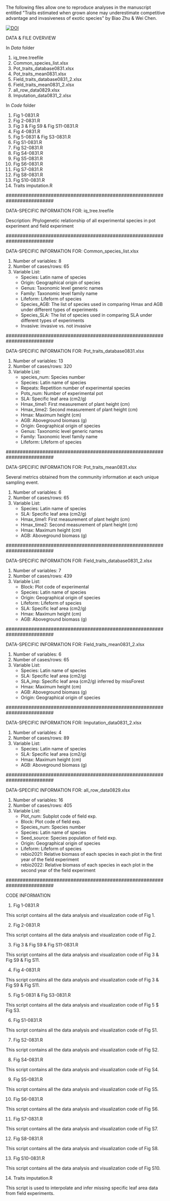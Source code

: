 The following files allow one to reproduce analyses in the manuscript entitled "Traits estimated when grown alone may underestimate competitive advantage and invasiveness of exotic species" by Biao Zhu & Wei Chen.

[![DOI](https://zenodo.org/badge/DOI/10.1111/ddi.13455.svg)](https://doi.org/10.1111/ddi.13455)

DATA & FILE OVERVIEW

In *Data* folder
1)  iq_tree.treefile
2)  Common_species_list.xlsx
3)  Pot_traits_database0831.xlsx
4)  Pot_traits_mean0831.xlsx
5)  Field_traits_database0831_2.xlsx
6)  Field_traits_mean0831_2.xlsx
7)  all_row_data0829.xlsx
8)  Imputation_data0831_2.xlsx

In *Code* folder
1)  Fig 1-0831.R
2)  Fig 2-0831.R
3)  Fig 3 & Fig S9 & Fig S11-0831.R
4)  Fig 4-0831.R
5)  Fig 5-0831 & Fig S3-0831.R
6)  Fig S1-0831.R
7)  Fig S2-0831.R
8)  Fig S4-0831.R
9)  Fig S5-0831.R
10)  Fig S6-0831.R
11)  Fig S7-0831.R
12)  Fig S8-0831.R
13)  Fig S10-0831.R
14)  Traits imputation.R

#########################################################################

DATA-SPECIFIC INFORMATION FOR: iq_tree.treefile

Description: Phylogenetic relationship of all experimental species in pot experiment and field experiment

#########################################################################

DATA-SPECIFIC INFORMATION FOR: Common_species_list.xlsx

1. Number of variables: 8
2. Number of cases/rows: 65
3. Variable List:
    * Species: Latin name of species
    * Origin: Geographical origin of species
    * Genus: Taxonomic level generic names
    * Family: Taxonomic level family name
    * Lifeform: Lifeform of species
    * Species_AGB: The list of species used in comparing Hmax and AGB under different types of experiments
    * Species_SLA: The list of species used in comparing SLA under different types of experiments
    * Invasive: invasive vs. not invasive

#########################################################################

DATA-SPECIFIC INFORMATION FOR: Pot_traits_database0831.xlsx

1. Number of variables: 13
2. Number of cases/rows: 320
3. Variable List:
    * species_num: Species number 
    * Species: Latin name of species
    * Repeats: Repetition number of experimental species
    * Pots_num: Number of experimental pot
    * SLA: Specific leaf area (cm2/g)
    * Hmax_time1:  First measurement of plant height (cm)
    * Hmax_time2:  Second measurement of plant height (cm)
    * Hmax:  Maximum height (cm)
    * AGB: Aboveground biomass (g)
    * Origin:  Geographical origin of species
    * Genus: Taxonomic level generic names
    * Family: Taxonomic level family name
    * Lifeform: Lifeform of species

#########################################################################

DATA-SPECIFIC INFORMATION FOR: Pot_traits_mean0831.xlsx

Several metrics obtained from the community information at each unique sampling event.

1. Number of variables: 6
2. Number of cases/rows: 65
3. Variable List:
    * Species: Latin name of species
    * SLA: Specific leaf area (cm2/g)
    * Hmax_time1:  First measurement of plant height (cm)
    * Hmax_time2:  Second measurement of plant height (cm)
    * Hmax:  Maximum height (cm)
    * AGB: Aboveground biomass (g)

#########################################################################

DATA-SPECIFIC INFORMATION FOR: Field_traits_database0831_2.xlsx

1. Number of variables: 7
2. Number of cases/rows: 439
3. Variable List:
    * Block: Plot code of experimental 
    * Species: Latin name of species
    * Origin:  Geographical origin of species
    * Lifeform: Lifeform of species
    * SLA: Specific leaf area (cm2/g)
    * Hmax:  Maximum height (cm)
    * AGB: Aboveground biomass (g)

#########################################################################

DATA-SPECIFIC INFORMATION FOR: Field_traits_mean0831_2.xlsx

1. Number of variables: 6
2. Number of cases/rows: 65
3. Variable List:
    * Species: Latin name of species
    * SLA: Specific leaf area (cm2/g)
    * SLA_imp: Specific leaf area (cm2/g) inferred by missForest
    * Hmax:  Maximum height (cm)
    * AGB: Aboveground biomass (g)
    * Origin:  Geographical origin of species

#########################################################################

DATA-SPECIFIC INFORMATION FOR: Imputation_data0831_2.xlsx

1. Number of variables: 4
2. Number of cases/rows: 89
3. Variable List:
    * Species: Latin name of species
    * SLA: Specific leaf area (cm2/g)
    * Hmax:  Maximum height (cm)
    * AGB: Aboveground biomass (g)

#########################################################################

DATA-SPECIFIC INFORMATION FOR: all_row_data0829.xlsx

1. Number of variables: 16
2. Number of cases/rows: 405
3. Variable List:
    * Plot_num: Subplot code of field exp.
    * Block: Plot code of field exp.
    * Species_num:  Species number
    * Species: Latin name of species
    * Seed_source: Species population of field exp.
    * Origin:  Geographical origin of species
    * Lifeform: Lifeform of species
    * rebio2021: Relative biomass of each species in each plot in the first year of the field experiment
    * rebio2022: Relative biomass of each species in each plot in the second year of the field experiment

#########################################################################


CODE INFORMATION

1)  Fig 1-0831.R

This script contains all the data analysis and visualization code of Fig 1.

2)  Fig 2-0831.R

This script contains all the data analysis and visualization code of Fig 2.

3)  Fig 3 & Fig S9 & Fig S11-0831.R

This script contains all the data analysis and visualization code of Fig 3 & Fig S9 & Fig S11.

4)  Fig 4-0831.R

This script contains all the data analysis and visualization code of Fig 3 & Fig S9 & Fig S11.

5)  Fig 5-0831 & Fig S3-0831.R

This script contains all the data analysis and visualization code of Fig 5 $ Fig S3.

6)  Fig S1-0831.R

This script contains all the data analysis and visualization code of Fig S1.

7)  Fig S2-0831.R

This script contains all the data analysis and visualization code of Fig S2.

8)  Fig S4-0831.R

This script contains all the data analysis and visualization code of Fig S4.

9)  Fig S5-0831.R

This script contains all the data analysis and visualization code of Fig S5.

10)  Fig S6-0831.R

This script contains all the data analysis and visualization code of Fig S6.

11)  Fig S7-0831.R

This script contains all the data analysis and visualization code of Fig S7.

12)  Fig S8-0831.R

This script contains all the data analysis and visualization code of Fig S8.

13)  Fig S10-0831.R

This script contains all the data analysis and visualization code of Fig S10.

14)  Traits imputation.R

This script is used to interpolate and infer missing specific leaf area data from field experiments.
